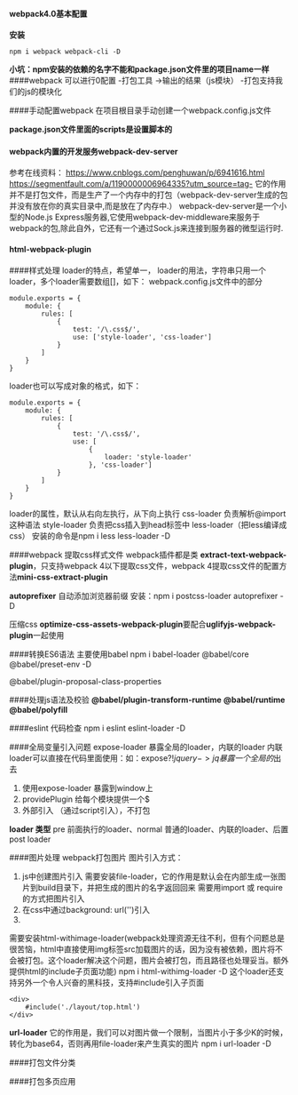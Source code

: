 #### webpack4.0基本配置
**安装**
```
npm i webpack webpack-cli -D
```
**小坑：npm安装的依赖的名字不能和package.json文件里的项目name一样**
####webpack 可以进行0配置
-打包工具 ->输出的结果（js模块）
-打包支持我们的js的模块化

####手动配置webpack
在项目根目录手动创建一个webpack.config.js文件

**package.json文件里面的scripts是设置脚本的**

#### webpack内置的开发服务webpack-dev-server
参考在线资料：
https://www.cnblogs.com/penghuwan/p/6941616.html
https://segmentfault.com/a/1190000006964335?utm_source=tag-
它的作用并不是打包文件，而是生产了一个内存中的打包（webpack-dev-server生成的包并没有放在你的真实目录中,而是放在了内存中.）
webpack-dev-server是一个小型的Node.js Express服务器,它使用webpack-dev-middleware来服务于webpack的包,除此自外，它还有一个通过Sock.js来连接到服务器的微型运行时.

#### html-webpack-plugin

####样式处理
loader的特点，希望单一，
loader的用法，字符串只用一个loader，多个loader需要数组[]，如下：
webpack.config.js文件中的部分
```
module.exports = {
    module: {
        rules: [
            {
                test: '/\.css$/',
                use: ['style-loader', 'css-loader']
            }
        ]
    }
}
```
loader也可以写成对象的格式，如下：
```
module.exports = {
    module: {
        rules: [
            {
                test: '/\.css$/',
                use: [
                    {
                        loader: 'style-loader'
                    }, 'css-loader']
            }
        ]
    }
}
```
loader的属性，默认从右向左执行，从下向上执行
css-loader 负责解析@import这种语法
style-loader 负责把css插入到head标签中
less-loader（把less编译成css） 安装的命令是npm i less less-loader -D

####webpack 提取css样式文件
webpack插件都是类
**extract-text-webpack-plugin**，只支持webpack 4以下提取css文件，webpack 4提取css文件的配置方法**mini-css-extract-plugin**

**autoprefixer**
 自动添加浏览器前缀
 安装：npm i postcss-loader autoprefixer -D

压缩css **optimize-css-assets-webpack-plugin**要配合**uglifyjs-webpack-plugin**一起使用

####转换ES6语法
主要使用babel
npm i babel-loader @babel/core @babel/preset-env -D

@babel/plugin-proposal-class-properties

####处理js语法及校验
**@babel/plugin-transform-runtime**
**@babel/runtime**
**@babel/polyfill**

####eslint 代码检查
npm i eslint eslint-loader -D

####全局变量引入问题
expose-loader 暴露全局的loader，内联的loader
内联loader可以直接在代码里面使用：如：expose?$!jquery   ->   jq暴露一个全局的$出去
1. 使用expose-loader 暴露到window上
2. providePlugin 给每个模块提供一个$
3. 外部引入 （通过script引入），不打包

**loader 类型**
pre 前面执行的loader、normal 普通的loader、内联的loader、后置post loader

####图片处理
webpack打包图片
图片引入方式：
1. js中创建图片引入
需要安装file-loader，它的作用是默认会在内部生成一张图片到build目录下，并把生成的图片的名字返回回来
需要用import 或 require的方式把图片引入
2. 在css中通过background: url('')引入
3. <img src="" />
需要安装html-withimage-loader(webpack处理资源无往不利，但有个问题总是很苦恼，html中直接使用img标签src加载图片的话，因为没有被依赖，图片将不会被打包。这个loader解决这个问题，图片会被打包，而且路径也处理妥当。额外提供html的include子页面功能)
npm i html-withimg-loader -D
这个loader还支持另外一个令人兴奋的黑科技，支持#include引入子页面
```
<div>
    #include('./layout/top.html')
</div>
```
**url-loader**
它的作用是，我们可以对图片做一个限制，当图片小于多少K的时候，转化为base64，否则再用file-loader来产生真实的图片
npm i url-loader -D

####打包文件分类

####打包多页应用


